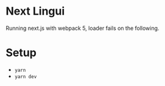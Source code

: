 # Next Lingui

Running next.js with webpack 5, loader fails on the following. 

# Setup

- `yarn`
- `yarn dev`
